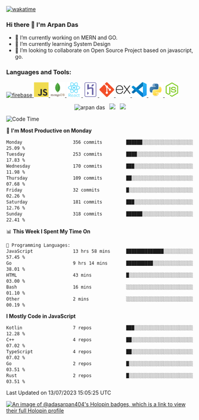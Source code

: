 [![wakatime](https://wakatime.com/badge/user/ee398866-0f1b-4b4b-8e42-10f5b2f24839.svg)](https://wakatime.com/@ee398866-0f1b-4b4b-8e42-10f5b2f24839)

### Hi there 👋 I'm Arpan Das


- 🔭 I’m currently working on MERN and GO.
- 🌱 I’m currently learning System Design
- 👯 I’m looking to collaborate on Open Source Project based on javascript, go.

<h3 align="left">Languages and Tools:</h3>
<p align="left"> 
<a href="https://firebase.google.com/" target="_blank"> 
<img src="https://www.vectorlogo.zone/logos/firebase/firebase-icon.svg" alt="firebase" width="40" height="40"/> 
</a>
<a href="https://developer.mozilla.org/en-US/docs/Web/JavaScript" target="_blank"> 
<img src="https://raw.githubusercontent.com/devicons/devicon/master/icons/javascript/javascript-original.svg" alt="javascript" width="40" height="40"/> 
</a> 
<a href="https://www.mongodb.com/" target="_blank"> 
<img src="https://raw.githubusercontent.com/devicons/devicon/master/icons/mongodb/mongodb-original-wordmark.svg" alt="mongodb" width="40" height="40"/> 
</a> 
<a href="https://reactjs.org/" target="_blank"> 
<img src="https://raw.githubusercontent.com/devicons/devicon/master/icons/react/react-original-wordmark.svg" alt="react" width="40" height="40"/> 
</a> 
<a href="https://heroku.com/" target="_blank"> 
<img src="https://github.com/devicons/devicon/blob/master/icons/heroku/heroku-original.svg" alt="heroku" width="40" height="40"/> 
</a>
<a href="https://git-scm.com/" target="_blank"> 
<img src="https://github.com/devicons/devicon/blob/master/icons/git/git-original.svg" alt="git" width="40" height="40"/> 
</a>
<a href="https://expressjs.com/" target="_blank"> 
<img src="https://github.com/devicons/devicon/blob/master/icons/express/express-original.svg" alt="expressjs" width="40" height="40"/> 
</a>
<a href="https://code.visualstudio.com/" target="_blank"> 
<img src="https://github.com/devicons/devicon/blob/master/icons/vscode/vscode-original.svg" alt="vscode" width="40" height="40"/> 
</a>
<a href="https://www.python.org/" target="_blank"> 
<img src="https://github.com/devicons/devicon/blob/master/icons/python/python-original.svg" alt="python" width="40" height="40"/> 
</a>
<a href="https://nodejs.org/en/" target="_blank"> 
<img src="https://github.com/devicons/devicon/blob/master/icons/nodejs/nodejs-original.svg" alt="nodejs" width="40" height="40"/> 
</a>
</p>

<p align='center'><img width="400px" src="https://github-readme-streak-stats.herokuapp.com/?user=adasarpan404&theme=radical" alt="arpan das" />&nbsp; &nbsp;<img width="400px" src="https://github-readme-stats.vercel.app/api?username=adasarpan404&count_private=true&theme=radical"/>&nbsp; &nbsp;<img width="400px" src="https://github-readme-stats.vercel.app/api/top-langs/?username=adasarpan404&langs_count=11&theme=radical"/></p>

 
<!--START_SECTION:waka-->
![Code Time](http://img.shields.io/badge/Code%20Time-1%2C203%20hrs%203%20mins-blue)

📅 **I'm Most Productive on Monday** 

```text
Monday                   356 commits         ██████░░░░░░░░░░░░░░░░░░░   25.09 % 
Tuesday                  253 commits         ████░░░░░░░░░░░░░░░░░░░░░   17.83 % 
Wednesday                170 commits         ███░░░░░░░░░░░░░░░░░░░░░░   11.98 % 
Thursday                 109 commits         ██░░░░░░░░░░░░░░░░░░░░░░░   07.68 % 
Friday                   32 commits          █░░░░░░░░░░░░░░░░░░░░░░░░   02.26 % 
Saturday                 181 commits         ███░░░░░░░░░░░░░░░░░░░░░░   12.76 % 
Sunday                   318 commits         ██████░░░░░░░░░░░░░░░░░░░   22.41 % 
```


📊 **This Week I Spent My Time On** 

```text
💬 Programming Languages: 
JavaScript               13 hrs 58 mins      ██████████████░░░░░░░░░░░   57.45 % 
Go                       9 hrs 14 mins       ██████████░░░░░░░░░░░░░░░   38.01 % 
HTML                     43 mins             █░░░░░░░░░░░░░░░░░░░░░░░░   03.00 % 
Bash                     16 mins             ░░░░░░░░░░░░░░░░░░░░░░░░░   01.10 % 
Other                    2 mins              ░░░░░░░░░░░░░░░░░░░░░░░░░   00.19 % 
```

**I Mostly Code in JavaScript** 

```text
Kotlin                   7 repos             ███░░░░░░░░░░░░░░░░░░░░░░   12.28 % 
C++                      4 repos             ██░░░░░░░░░░░░░░░░░░░░░░░   07.02 % 
TypeScript               4 repos             ██░░░░░░░░░░░░░░░░░░░░░░░   07.02 % 
Go                       2 repos             █░░░░░░░░░░░░░░░░░░░░░░░░   03.51 % 
Rust                     2 repos             █░░░░░░░░░░░░░░░░░░░░░░░░   03.51 % 
```




 Last Updated on 13/07/2023 15:05:25 UTC
<!--END_SECTION:waka-->



[![An image of @adasarpan404's Holopin badges, which is a link to view their full Holopin profile](https://holopin.me/adasarpan404)](https://holopin.io/@adasarpan404)

